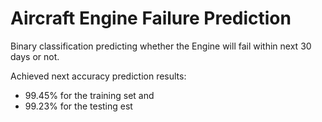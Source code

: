 # Aircraft Engine Failure Prediction

Binary classification predicting whether the Engine will fail within next 30 days or not.


Achieved next accuracy prediction results: 
 - 99.45% for the training set and
 - 99.23% for the testing est

